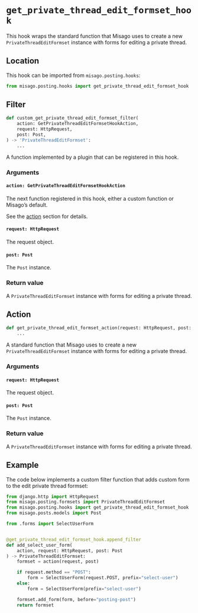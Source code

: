 # `get_private_thread_edit_formset_hook`

This hook wraps the standard function that Misago uses to create a new `PrivateThreadEditFormset` instance with forms for editing a private thread.


## Location

This hook can be imported from `misago.posting.hooks`:

```python
from misago.posting.hooks import get_private_thread_edit_formset_hook
```


## Filter

```python
def custom_get_private_thread_edit_formset_filter(
    action: GetPrivateThreadEditFormsetHookAction,
    request: HttpRequest,
    post: Post,
) -> 'PrivateThreadEditFormset':
    ...
```

A function implemented by a plugin that can be registered in this hook.


### Arguments

#### `action: GetPrivateThreadEditFormsetHookAction`

The next function registered in this hook, either a custom function or Misago’s default.

See the [action](#action) section for details.


#### `request: HttpRequest`

The request object.


#### `post: Post`

The `Post` instance.


### Return value

A `PrivateThreadEditFormset` instance with forms for editing a private thread.


## Action

```python
def get_private_thread_edit_formset_action(request: HttpRequest, post: Post) -> 'PrivateThreadEditFormset':
    ...
```

A standard function that Misago uses to create a new `PrivateThreadEditFormset` instance with forms for editing a private thread.


### Arguments

#### `request: HttpRequest`

The request object.


#### `post: Post`

The `Post` instance.


### Return value

A `PrivateThreadEditFormset` instance with forms for editing a private thread.


## Example

The code below implements a custom filter function that adds custom form to the edit private thread formset:

```python
from django.http import HttpRequest
from misago.posting.formsets import PrivateThreadEditFormset
from misago.posting.hooks import get_private_thread_edit_formset_hook
from misago.posts.models import Post

from .forms import SelectUserForm


@get_private_thread_edit_formset_hook.append_filter
def add_select_user_form(
    action, request: HttpRequest, post: Post
) -> PrivateThreadEditFormset:
    formset = action(request, post)

    if request.method == "POST":
        form = SelectUserForm(request.POST, prefix="select-user")
    else:
        form = SelectUserForm(prefix="select-user")

    formset.add_form(form, before="posting-post")
    return formset
```